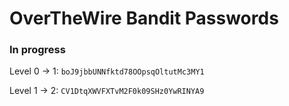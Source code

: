 # OverTheWire Bandit Passwords

### In progress

Level 0 -> 1: ```boJ9jbbUNNfktd78OOpsqOltutMc3MY1```

Level 1 -> 2: ```CV1DtqXWVFXTvM2F0k09SHz0YwRINYA9```
